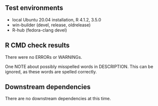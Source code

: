 ## Test environments

- local Ubuntu 20.04 installation, R 4.1.2, 3.5.0
- win-builder (devel, release, oldrelease)
- R-hub (fedora-clang devel)

## R CMD check results

There were no ERRORs or WARNINGs.

One NOTE about possibly misspelled words in DESCRIPTION. This can be ignored, as these words are spelled correctly.

## Downstream dependencies

There are no downstream dependencies at this time.
